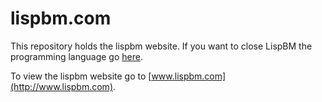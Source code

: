 # lispbm.com

This repository holds the lispbm website. If you want to close LispBM the
programming language go [here](http://www.github.com/svenssonjoel/lispbm).

To view the lispbm website go to [www.lispbm.com](http://www.lispbm.com).